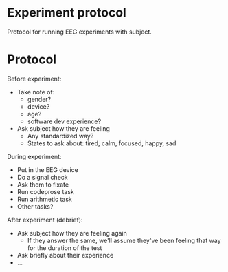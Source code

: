 Experiment protocol
===================

Protocol for running EEG experiments with subject.


# Protocol

Before experiment: 

 - Take note of: 
   - gender?
   - device?
   - age?
   - software dev experience?
 - Ask subject how they are feeling
   - Any standardized way?
   - States to ask about: tired, calm, focused, happy, sad

During experiment:

 - Put in the EEG device
 - Do a signal check
 - Ask them to fixate
 - Run codeprose task
 - Run arithmetic task
 - Other tasks?

After experiment (debrief):

 - Ask subject how they are feeling again
   - If they answer the same, we'll assume they've been feeling that way for the duration of the test
 - Ask briefly about their experience
 - ...
